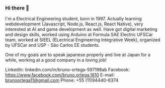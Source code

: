 ### Hi there 👋

I'm a Electrical Engineering student, born in 1997.
Actually learning webdevelopment (Javascript, Node.js, React.js, React Native), very interested at AI and game development as well.
Have got digital marketing and design skills, worked using Arduino at Formula SAE Electric UFSCar team, worked at SIEEL (ELectrical Engineering Integrative Week), organized by UFSCar and USP - São Carlos EE students.

One of my goals are to speak japanese properly and live at Japan for a while, working at a good company in a loving job!


LinkedIn: linkedin.com/in/bruno-ortega-597198ab
Facebook: https://www.facebook.com/bruno.ortega.1610
E-mail: brunoortega11@gmail.com
Phone: +55 (11)94440-6374


<!--
**brunoortega/brunoortega** is a ✨ _special_ ✨ repository because its `README.md` (this file) appears on your GitHub profile.

Here are some ideas to get you started:

- 🔭 I’m currently working on ...
- 🌱 I’m currently learning ...
- 👯 I’m looking to collaborate on ...
- 🤔 I’m looking for help with ...
- 💬 Ask me about ...
- 📫 How to reach me: ...
- 😄 Pronouns: ...
- ⚡ Fun fact: ...
-->
